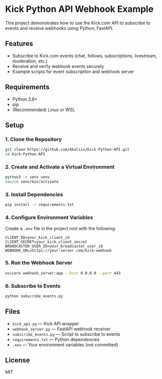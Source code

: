 # Kick Python API Webhook Example

This project demonstrates how to use the Kick.com API to subscribe to events and receive webhooks using Python, FastAPI.

## Features
- Subscribe to Kick.com events (chat, follows, subscriptions, livestream, moderation, etc.)
- Receive and verify webhook events securely
- Example scripts for event subscription and webhook server

## Requirements
- Python 3.8+
- pip
- (Recommended) Linux or WSL

## Setup

### 1. Clone the Repository
```bash
git clone https://github.com/Akaliix/Kick-Python-API.git
cd Kick-Python-API
```

### 2. Create and Activate a Virtual Environment
```bash
python3 -m venv venv
source venv/bin/activate
```

### 3. Install Dependencies
```bash
pip install -r requirements.txt
```

### 4. Configure Environment Variables
Create a `.env` file in the project root with the following:
```
CLIENT_ID=your_kick_client_id
CLIENT_SECRET=your_kick_client_secret
BROADCASTER_USER_ID=your_broadcaster_user_id
WEBHOOK_URL=https://your-server.com/kick-webhook
```

### 5. Run the Webhook Server
```bash
uvicorn webhook_server:app --host 0.0.0.0 --port 443
```

### 6. Subscribe to Events
```bash
python subscribe_events.py
```

## Files
- `kick_api.py` — Kick API wrapper
- `webhook_server.py` — FastAPI webhook receiver
- `subscribe_events.py` — Script to subscribe to events
- `requirements.txt` — Python dependencies
- `.env` — Your environment variables (not committed)

## License
MIT
